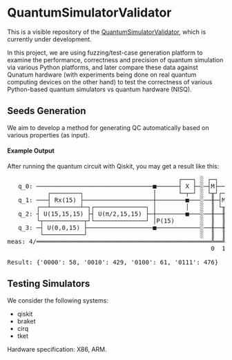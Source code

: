 # QuantumSimulatorValidator

This is a visible repository of the [QuantumSimulatorValidator](https://github.com/vili-1/QuantumSimulatorValidator), which is currently under development.

In this project, we are using fuzzing/test-case generation platform to examine the performance, correctness and precision of quantum simulation via various Python platforms, and later compare these data against Qunatum hardware (with experiments being done on real quantum computing devices on the other hand) to test the correctness of various Python-based quantum simulators vs quantum hardware (NISQ).


## Seeds Generation

We aim to develop a method for generating QC automatically based on various properties (as input).

#### Example Output

After running the quantum circuit with Qiskit, you may get a result like this:

<pre>
                                               ┌───┐ ░ ┌─┐         
   q_0: ────────────────────────────────■──────┤ X ├─░─┤M├─────────
           ┌────────┐                   │      └─┬─┘ ░ └╥┘┌─┐      
   q_1: ───┤ Rx(15) ├───────────────────┼────────■───░──╫─┤M├──────
        ┌──┴────────┴─┐┌──────────────┐ │        │   ░  ║ └╥┘┌─┐   
   q_2: ┤ U(15,15,15) ├┤ U(π/2,15,15) ├─┼────────■───░──╫──╫─┤M├───
        └┬───────────┬┘└──────────────┘ │P(15)       ░  ║  ║ └╥┘┌─┐
   q_3: ─┤ U(0,0,15) ├──────────────────■────────────░──╫──╫──╫─┤M├
         └───────────┘                               ░  ║  ║  ║ └╥┘
meas: 4/════════════════════════════════════════════════╩══╩══╩══╩═
                                                        0  1  2  3

Result: {'0000': 58, '0010': 429, '0100': 61, '0111': 476}
</pre>

## Testing Simulators

We consider the following systems:
- qiskit
- braket
- cirq
- tket

Hardware specification: X86, ARM.
